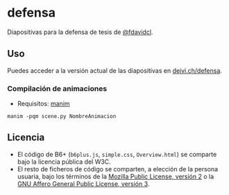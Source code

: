 # defensa

Diapositivas para la defensa de tesis de [@fdavidcl](https://github.com/fdavidcl).

## Uso

Puedes acceder a la versión actual de las diapositivas en [deivi.ch/defensa](https://deivi.ch/defensa).

### Compilación de animaciones

- Requisitos: [manim](https://docs.manim.community/en/stable/installation.html)

```shell
manim -pqm scene.py NombreAnimacion
```

## Licencia

- El código de B6+ (`b6plus.js`, `simple.css`, `Overview.html`) se comparte bajo la licencia pública del W3C.
- El resto de ficheros de código se comparten, a elección de la persona usuaria, bajo los términos de la [Mozilla Public License, versión 2](https://www.mozilla.org/en-US/MPL/2.0/) o la [GNU Affero General Public License, versión 3](https://www.gnu.org/licenses/agpl-3.0.en.html).